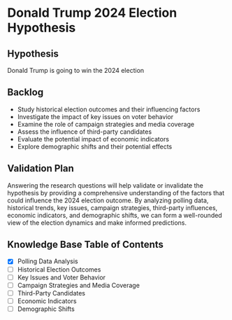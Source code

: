 # Donald Trump 2024 Election Hypothesis

## Hypothesis
Donald Trump is going to win the 2024 election

## Backlog
- Study historical election outcomes and their influencing factors
- Investigate the impact of key issues on voter behavior
- Examine the role of campaign strategies and media coverage
- Assess the influence of third-party candidates
- Evaluate the potential impact of economic indicators
- Explore demographic shifts and their potential effects

## Validation Plan
Answering the research questions will help validate or invalidate the hypothesis by providing a comprehensive understanding of the factors that could influence the 2024 election outcome. By analyzing polling data, historical trends, key issues, campaign strategies, third-party influences, economic indicators, and demographic shifts, we can form a well-rounded view of the election dynamics and make informed predictions.

## Knowledge Base Table of Contents
- [x] Polling Data Analysis
- [ ] Historical Election Outcomes
- [ ] Key Issues and Voter Behavior
- [ ] Campaign Strategies and Media Coverage
- [ ] Third-Party Candidates
- [ ] Economic Indicators
- [ ] Demographic Shifts
